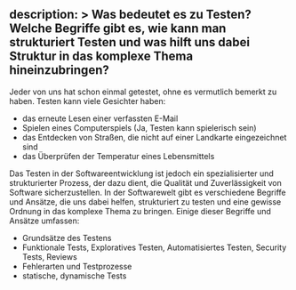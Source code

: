 description: >
  Was bedeutet es zu Testen? Welche Begriffe gibt es, wie kann man strukturiert Testen und was hilft uns dabei
Struktur in das komplexe Thema hineinzubringen?
---
Jeder von uns hat schon einmal getestet, ohne es vermutlich bemerkt zu haben. Testen kann viele Gesichter haben:
- das erneute Lesen einer verfassten E-Mail
- Spielen eines Computerspiels (Ja, Testen kann spielerisch sein)
- das Entdecken von Straßen, die nicht auf einer Landkarte eingezeichnet sind
- das Überprüfen der Temperatur eines Lebensmittels

Das Testen in der Softwareentwicklung ist jedoch ein spezialisierter und strukturierter Prozess, der dazu dient,
die Qualität und Zuverlässigkeit von Software sicherzustellen. In der Softwarewelt gibt es verschiedene Begriffe
und Ansätze, die uns dabei helfen, strukturiert zu testen und eine gewisse Ordnung in das komplexe Thema zu bringen.
Einige dieser Begriffe und Ansätze umfassen:
- Grundsätze des Testens
- Funktionale Tests, Exploratives Testen, Automatisiertes Testen, Security Tests, Reviews
- Fehlerarten und Testprozesse
- statische, dynamische Tests

